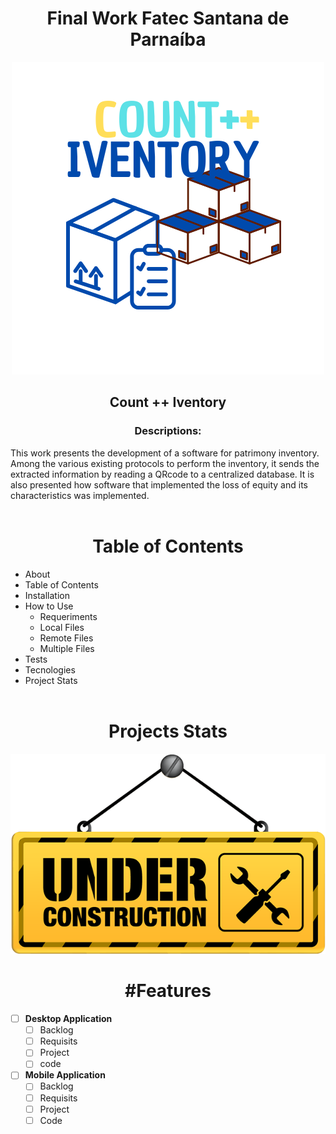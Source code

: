 <h1 font align = "Center">Final Work Fatec Santana de Parnaíba</h1>

<p align ="center"><img src="Projeto - SistemaGuaxinim/build/classes/imagens/InventarioFundoBrancoCaixaAzul.png"/>
<p>
<h2 font align = "center"> Count ++ Iventory</h2> 
<h3 font align = "center"> Descriptions: </font></h3>
This work presents the development of a software for patrimony inventory. Among the various existing protocols to perform the inventory, it sends the extracted information by reading a QRcode to a centralized database. It is also presented how software that implemented the loss of equity and its characteristics was implemented. 
<br></br>

<h1 font align = "center"> Table of Contents </h1>

* About
* Table of Contents
* Installation
* How to Use
   - Requeriments
   - Local Files
   - Remote Files
   - Multiple Files
* Tests
* Tecnologies
* Project Stats
 <br></br> 
<h1 font align = "center"> Projects Stats </h1>
<img src="Projeto - SistemaGuaxinim/build/classes/imagens/UnderConstruction.png"/>

<h1 font align = "center"> #Features </h1>

- [ ] <b>Desktop Application </b>
    - [ ] Backlog
    - [ ] Requisits
    - [ ] Project
    - [ ] code

- [ ] <b>Mobile Application </b>
    - [ ] Backlog
    - [ ] Requisits
    - [ ] Project
    - [ ] Code
